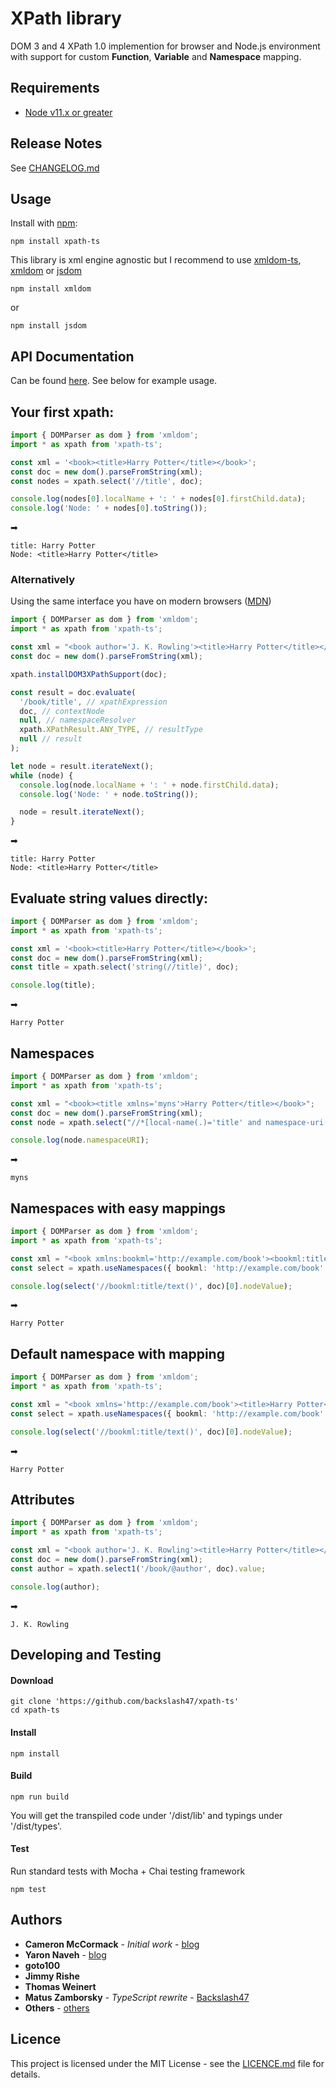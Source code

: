 # XPath library

DOM 3 and 4 XPath 1.0 implemention for browser and Node.js environment with support for custom **Function**, **Variable** and **Namespace** mapping.

## Requirements

- [Node v11.x or greater](https://nodejs.org/en/download/)

## Release Notes

See [CHANGELOG.md](CHANGELOG.md)

## Usage

Install with [npm](http://github.com/isaacs/npm):

```
npm install xpath-ts
```

This library is xml engine agnostic but I recommend to use [xmldom-ts](https://github.com/backslash47/xmldom), [xmldom](https://github.com/jindw/xmldom) or [jsdom](https://github.com/jsdom/jsdom)

```
npm install xmldom
```

or

```
npm install jsdom
```

## API Documentation

Can be found [here](https://github.com/backslash47/backslash47/blob/master/docs/xpath%20methods.md). See below for example usage.

## Your first xpath:

```typescript
import { DOMParser as dom } from 'xmldom';
import * as xpath from 'xpath-ts';

const xml = '<book><title>Harry Potter</title></book>';
const doc = new dom().parseFromString(xml);
const nodes = xpath.select('//title', doc);

console.log(nodes[0].localName + ': ' + nodes[0].firstChild.data);
console.log('Node: ' + nodes[0].toString());
```

➡

```
title: Harry Potter
Node: <title>Harry Potter</title>
```

### Alternatively

Using the same interface you have on modern browsers ([MDN])

```typescript
import { DOMParser as dom } from 'xmldom';
import * as xpath from 'xpath-ts';

const xml = "<book author='J. K. Rowling'><title>Harry Potter</title></book>";
const doc = new dom().parseFromString(xml);

xpath.installDOM3XPathSupport(doc);

const result = doc.evaluate(
  '/book/title', // xpathExpression
  doc, // contextNode
  null, // namespaceResolver
  xpath.XPathResult.ANY_TYPE, // resultType
  null // result
);

let node = result.iterateNext();
while (node) {
  console.log(node.localName + ': ' + node.firstChild.data);
  console.log('Node: ' + node.toString());

  node = result.iterateNext();
}
```

➡

```
title: Harry Potter
Node: <title>Harry Potter</title>
```

## Evaluate string values directly:

```typescript
import { DOMParser as dom } from 'xmldom';
import * as xpath from 'xpath-ts';

const xml = '<book><title>Harry Potter</title></book>';
const doc = new dom().parseFromString(xml);
const title = xpath.select('string(//title)', doc);

console.log(title);
```

➡

```
Harry Potter
```

## Namespaces

```typescript
import { DOMParser as dom } from 'xmldom';
import * as xpath from 'xpath-ts';

const xml = "<book><title xmlns='myns'>Harry Potter</title></book>";
const doc = new dom().parseFromString(xml);
const node = xpath.select("//*[local-name(.)='title' and namespace-uri(.)='myns']", doc)[0];

console.log(node.namespaceURI);
```

➡

```
myns
```

## Namespaces with easy mappings

```typescript
import { DOMParser as dom } from 'xmldom';
import * as xpath from 'xpath-ts';

const xml = "<book xmlns:bookml='http://example.com/book'><bookml:title>Harry Potter</bookml:title></book>";
const select = xpath.useNamespaces({ bookml: 'http://example.com/book' });

console.log(select('//bookml:title/text()', doc)[0].nodeValue);
```

➡

```
Harry Potter
```

## Default namespace with mapping

```typescript
import { DOMParser as dom } from 'xmldom';
import * as xpath from 'xpath-ts';

const xml = "<book xmlns='http://example.com/book'><title>Harry Potter</title></book>";
const select = xpath.useNamespaces({ bookml: 'http://example.com/book' });

console.log(select('//bookml:title/text()', doc)[0].nodeValue);
```

➡

```
Harry Potter
```

## Attributes

```typescript
import { DOMParser as dom } from 'xmldom';
import * as xpath from 'xpath-ts';

const xml = "<book author='J. K. Rowling'><title>Harry Potter</title></book>";
const doc = new dom().parseFromString(xml);
const author = xpath.select1('/book/@author', doc).value;

console.log(author);
```

➡

```
J. K. Rowling
```

[mdn]: https://developer.mozilla.org/en/docs/Web/API/Document/evaluate

## Developing and Testing

#### Download

```
git clone 'https://github.com/backslash47/xpath-ts'
cd xpath-ts
```

#### Install

```
npm install
```

#### Build

```
npm run build
```

You will get the transpiled code under '/dist/lib' and typings under '/dist/types'.

#### Test

Run standard tests with Mocha + Chai testing framework

```
npm test
```

## Authors

- **Cameron McCormack** - _Initial work_ - [blog](http://mcc.id.au/xpathjs)
- **Yaron Naveh** - [blog](http://webservices20.blogspot.com/)
- **goto100**
- **Jimmy Rishe**
- **Thomas Weinert**
- **Matus Zamborsky** - _TypeScript rewrite_ - [Backslash47](https://github.com/backslash47)
- **Others** - [others](https://github.com/goto100/xpath/graphs/contributors)

## Licence

This project is licensed under the MIT License - see the [LICENCE.md](LICENCE.md) file for details.
